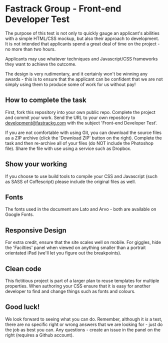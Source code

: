# Fastrack Group - Front-end Developer Test

The purpose of this test is not only to quickly gauge an applicant's abilities with a simple HTML/CSS mockup, but also their approach to development.  It is not intended that applicants spend a great deal of time on the project - no more than two hours.

Applicants may use whatever techniques and Javascript/CSS frameworks they want to achieve the outcome.

The design is very rudimentary, and it certainly won't be winning any awards - this is to ensure that the applicant can be confident that we are not simply using them to produce some of work for us without pay!

## How to complete the task

First, fork this repository into your own public repo.  Complete the project and commit your work.  Send the URL to your own repository to development@fastrackg.com with the subject 'Front-end Developer Test'.

If you are not comfortable with using Git, you can download the source files as a ZIP archive (click the 'Download ZIP' button on the right).  Complete the task and then re-archive all of your files (do NOT include the Photoshop file).  Share the file with use using a service such as Dropbox.

## Show your working

If you choose to use build tools to compile your CSS and Javascript (such as SASS of Coffescript) please include the original files as well.

## Fonts

The fonts used in the document are Lato and Arvo - both are available on Google Fonts.

## Responsive Design

For extra credit, ensure that the site scales well on mobile.  For giggles, hide the 'Facilties' panel when viewed on anything smaller than a portrait orientated iPad (we'll let you figure out the breakpoints).

## Clean code

This fictitious project is part of a larger plan to reuse templates for multiple properties.  When authoring your CSS ensure that it is easy for another developer to find and change things such as fonts and colours.

## Good luck!

We look forward to seeing what you can do.  Remember, although it *is* a test, there are no specific right or wrong answers that we are looking for - just do the job as best you can.  Any questions - create an issue in the panel on the right (requires a Github account).